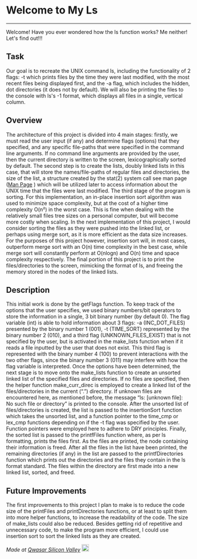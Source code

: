 # Welcome to My Ls
***
Welcome! Have you ever wondered how the ls function works? Me neither! Let's find out!!!

## Task
Our goal is to recreate the UNIX command ls, including the functionality of 2 flags: -t which prints files by the time they were last modified, with the most recent files being displayed first, and the -a flag, which includes the hidden, dot directories (it does not by default). We will also be printing the files to the console with ls's -1 format, which displays all files in a single, vertical column. 


## Overview
The architecture of this project is divided into 4 main stages: firstly, we must read the user input (if any) and determine flags (options) that they specified, and any specific file-paths that were specified in the command line arguments. If no command line arguments are provided by the user, then the current directory is written to the screen, lexicographically sorted by default. The second step is to create the lists, doubly linked lists in this case, that will store the names/file-paths of regular files and directories, the size of the list, a structure created by the stat(2) system call see man page ([Man Page](https://man7.org/linux/man-pages/man2/lstat.2.html#:~:text=The%20fields%20in%20the%20stat,the%20file%20type%20and%20mode) ) which will be utilized later to access information about the UNIX time that the files were last modified. The third stage of the program is sorting. For this implementation, an in-place insertion sort algorithm was used to minimize space complexity, but at the cost of a higher time complexity O(n²) in the worst case. This is fine when dealing with the relatively small files tree sizes on a personal computer, but will become more costly when scaling. In the next implementation of this project, I would consider sorting the files as they were pushed into the linked list, or perhaps using merge sort, as it is more efficient as the data size increases. For the purposes of this project however, insertion sort will, in most cases, outperform merge sort with an O(n) time complexity in the best case, while merge sort will constantly perform at O(nlogn) and O(n) time and space complexity respectively. The final portion of this project is to print the files/directories to the screen, mimicking the format of ls, and freeing the memory  stored in the nodes of the linked lists.

## Description
This initial work is done by the getFlags function. To keep track of the options that the user specifies, we used binary numbers/bit operators to store the information in a single, 3 bit binary number (by default 0). The flag variable (int) is able to hold information about 3 flags: -a (INC_DOT_FILES) presented by the binary number 1 (001), -t (TIME_SORT) represented by the binary number 2 (010), and a third flag (UNKNOWN_FILES_EXIST) that is not specified by the user, but is activated in the make_lists function when if it reads a file inputted by the user that does not exist. This third flag is represented with the binary number 4 (100) to prevent interactions with the two other flags, since the binary number 3 (011) may interfere with how the flag variable is interpreted.
Once the options have been determined, the next stage is to move onto the make_lists function to create an unsorted linked list of the specified files and directories. If no files are specified, then the helper function make_curr_direc is employed to create a linked list of the files/directories in the current (“.”) directory. If unknown files are encountered here, as mentioned before, the message “ls: [unknown file]: No such file or directory” is printed to the console. 
After the unsorted list of files/directories is created, the list is passed to the insertionSort function which takes the unsorted list, and a function pointer to the time_cmp or lex_cmp functions depending on if the -t flag was specified by the user. Function pointers were employed here to adhere to DRY principles. Finally, the sorted list is passed to the printfFiles function where, as per ls formatting, prints the files first. As the files are printed, the node containing their information is freed. After all the files in the list have been printed, the remaining directories (if any) in the list are passed to the printfDirectories function which prints out the directories and the files they contain in the ls format standard. The files within the directory are first made into a new linked list, sorted, and freed. 

## Future Improvements
The first improvements to this project I plan to make is to reduce the code size of the printFiles and printDirectories functions, or at least to split them into more helper functions, to increase the readability of the code. The size of make_lists could also be reduced. Besides getting rid of repetitive and unnecessary code, to make the program more efficient, I could use insertion sort to sort the linked lists as they are created. 


<span><i>Made at <a href='https://qwasar.io'>Qwasar Silicon Valley</a></i></span>
<span><img alt='Qwasar Silicon Valley Logo' src='https://storage.googleapis.com/qwasar-public/qwasar-logo_50x50.png' width='20px'></span>